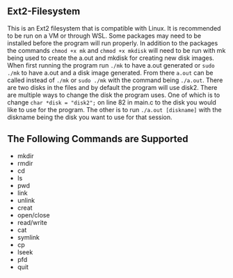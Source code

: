 ## Ext2-Filesystem
  This is an Ext2 filesystem that is compatible with Linux. It is recommended to be run on a VM or through WSL. Some packages may need to be installed before the program will run properly. In addition to the packages the commands ` chmod +x mk ` and ` chmod +x mkdisk ` will need to be run with mk being used to create the a.out and mkdisk for creating new disk images. When first running the program run `./mk` to have a.out generated or  `sudo ./mk` to have a.out and a disk image generated. From there `a.out` can be called instead of `./mk` or `sudo ./mk` with the command being `./a.out`. There are two disks in the files and by default the program will use disk2. There are multiple ways to change the disk the program uses. One of which is to change `char *disk = "disk2";` on line 82 in main.c to the disk you would like to use for the program. The other is to run ` ./a.out [diskname] ` with the diskname being the disk you want to use for that session.

## The Following Commands are Supported
+ mkdir
+ rmdir
+ cd
+ ls
+ pwd
+ link
+ unlink
+ creat
+ open/close
+ read/write
+ cat
+ symlink
+ cp
+ lseek
+ pfd
+ quit
